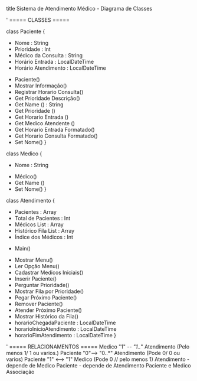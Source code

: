 title Sistema de Atendimento Médico - Diagrama de Classes

' ===== CLASSES =====

class Paciente { 
  - Nome : String
  - Prioridade : Int
  - Médico da Consulta : String
  - Horário Entrada : LocalDateTime 
  - Horário Atendimento : LocalDateTime 
  + Paciente()
  + Mostrar Informação()
  + Registrar Horario Consulta()
  + Get Prioridade Descrição()
  + Get Name () : String
  + Get Prioridade ()
  + Get Horario Entrada ()
  + Get Medico Atendente ()
  + Get Horario Entrada Formatado()
  + Get Horario Consulta Formatado()
  + Set Nome()
}

class Medico {
  - Nome : String
  + Médico()
  + Get Name ()
  + Set Nome()
}

class Atendimento {
  - Pacientes : Array
  - Total de Pacientes : Int
  - Médicos List : Array
  - Histórico Fila List : Array 
  - Índice dos Médicos : Int
  + Main()
  - Mostrar Menu()
  - Ler Opção Menu()
  - Cadastrar Medicos Iniciais()
  - Inserir Paciente()
  - Perguntar Prioridade()
  - Mostrar Fila por Prioridade()
  - Pegar Próximo Paciente()
  - Remover Paciente()
  - Atender Próximo Paciente()
  - Mostrar Histórico da Fila()
  - horarioChegadaPaciente : LocalDateTime
  - horarioInicioAtendimento : LocalDateTime
  - horarioFimAtendimento : LocalDateTime
}

' ===== RELACIONAMENTOS =====
Medico "1" *-- "1..*" Atendimento (Pelo menos 1/ 1 ou varios.)
Paciente "0"--> "0..*" Atendimento (Pode 0/ 0 ou varios)
Paciente "1" <--> "1" Medico (Pode 0 // pelo menos 1)
Atendimento - depende de Medico
Paciente - depende de Atendimento
Paciente e Medico Associação
